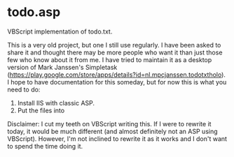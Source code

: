 # todo.asp
VBScript implementation of todo.txt.

This is a very old project, but one I still use regularly.  I have been asked to share it and thought there may be more people who want it than just those few who know about it from me.  I have tried to maintain it as a desktop version of Mark Janssen's Simpletask (https://play.google.com/store/apps/details?id=nl.mpcjanssen.todotxtholo).  I hope to have documentation for this someday, but for now this is what you need to do:

1)  Install IIS with classic ASP.
2)  Put the files into 

Disclaimer:  I cut my teeth on VBScript writing this.  If I were to rewrite it today, it would be much different (and almost definitely not an ASP using VBScript).  However, I'm not inclined to rewrite it as it works and I don't want to spend the time doing it.

